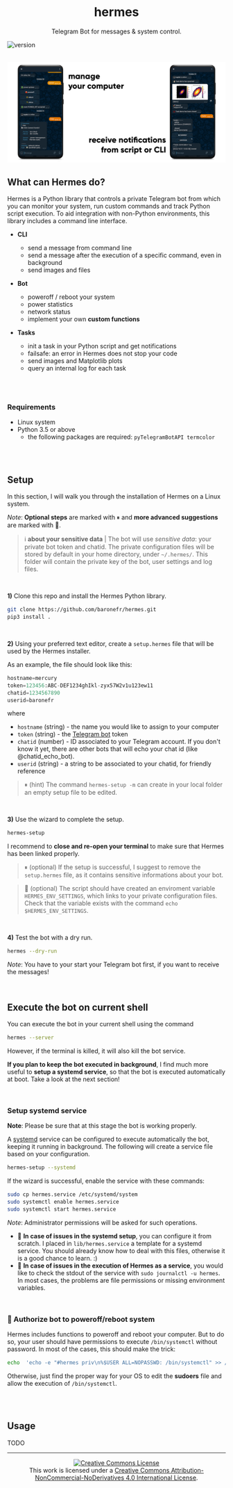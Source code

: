 <h1 align="center">hermes</h1>
<p align="center">Telegram Bot for messages & system control.</p>

![version](https://img.shields.io/badge/version-2.1-blue)


<br>

<div align="center">
    <img src="img/cover.png">
</div>

## What can Hermes do?

Hermes is a Python library that controls a private Telegram bot from which you can monitor your system, run custom commands and track Python script execution. To aid integration with non-Python environments, this library includes a command line interface.

* **CLI**
    - send a message from command line
    - send a message after the execution of a specific command, even in background
    - send images and files

* **Bot**
    - poweroff / reboot your system
    - power statistics
    - network status
    - implement your own **custom functions**

* **Tasks**
    - init a task in your Python script and get notifications
    - failsafe: an error in Hermes does not stop your code
    - send images and Matplotlib plots
    - query an internal log for each task

<br><br>

### Requirements

* Linux system
* Python 3.5 or above
    - the following packages are required: `pyTelegramBotAPI termcolor`


<br><br>

## Setup

In this section, I will walk you through the installation of Hermes on a Linux system.

*Note*: **Optional steps** are marked with ⏸ and **more advanced suggestions** are marked with 🔆.

> ℹ️ **about your sensitive data** | The bot will use *sensitive data*: your private bot token and chatid. The private configuration files will be stored by default in your home directory, under `~/.hermes/`. This folder will contain the private key of the bot, user settings and log files.

<br>

**1)** Clone this repo and install the Hermes Python library.
```bash
git clone https://github.com/baronefr/hermes.git
pip3 install .
```

<br>

**2)** Using your preferred text editor, create a `setup.hermes` file that will be used by the Hermes installer. 

As an example, the file should look like this:
```python
hostname=mercury
token=123456:ABC-DEF1234ghIkl-zyx57W2v1u123ew11
chatid=1234567890
userid=baronefr
```
where
* `hostname` (string) - the name you would like to assign to your computer
* `token` (string) - the [Telegram bot](https://core.telegram.org/bots/api#authorizing-your-bot) token
* `chatid` (number) - ID associated to your Telegram account. If you don't know it yet, there are other bots that will echo your chat id (like @chatid\_echo\_bot).
* `userid` (string) - a string to be associated to your chatid, for friendly reference

> ⏸ (hint) The command `hermes-setup -m` can create in your local folder an empty setup file to be edited.

<br>

**3)** Use the wizard to complete the setup.
```bash
hermes-setup
```

I recommend to **close and re-open your terminal** to make sure that Hermes has been linked properly.

> ⏸ (optional) If the setup is successful, I suggest to remove the `setup.hermes` file, as it contains sensitive informations about your bot.

> 🔆 (optional) The script should have created an enviroment variable `HERMES_ENV_SETTINGS`, which links to your private configuration files. Check that the variable exists with the command `echo $HERMES_ENV_SETTINGS`.

<br>


**4)** Test the bot with a dry run.
```bash
hermes --dry-run
```

*Note*: You have to your start your Telegram bot first, if you want to receive the messages!


<br>




## Execute the bot on current shell

You can execute the bot in your current shell using the command
```bash
hermes --server
```
However, if the terminal is killed, it will also kill the bot service. 

**If you plan to keep the bot executed in background**, I find much more useful to **setup a systemd service**, so that the bot is executed automatically at boot. Take a look at the next section!

<br>

### Setup systemd service

**Note**: Please be sure that at this stage the bot is working properly.

A [systemd](https://wiki.archlinux.org/title/systemd) service can be configured to execute automatically the bot, keeping it running in background. The following will create a service file based on your configuration.
```bash
hermes-setup --systemd
```

If the wizard is successful, enable the service with these commands:
```bash
sudo cp hermes.service /etc/systemd/system
sudo systemctl enable hermes.service
sudo systemctl start hermes.service
```
*Note*: Administrator permissions will be asked for such operations.

- 🔆 **In case of issues in the systemd setup**, you can configure it from scratch. I placed in `lib/hermes.service` a template for a systemd service. You should already know how to deal with this files, otherwise it is a good chance to learn. :)
- 🔆 **In case of issues in the execution of Hermes as a service**, you would like to check the stdout of the service with `sudo journalctl -u hermes`. In most cases, the problems are file permissions or missing environment variables.

<br>

### 🔆 Authorize bot to poweroff/reboot system

Hermes includes functions to poweroff and reboot your computer. But to do so, your user should have permissions to execute `/bin/systemctl` without password. In most of the cases, this should make the trick:
```bash
echo  'echo -e "#hermes priv\n%$USER ALL=NOPASSWD: /bin/systemctl" >> /etc/sudoers' | sudo -s
```

Otherwise, just find the proper way for your OS to edit the **sudoers** file and allow the execution of `/bin/systemctl`.


<br><br>

## Usage

TODO


---
<p align="center">
<a rel="license" href="http://creativecommons.org/licenses/by-nc-nd/4.0/"><img alt="Creative Commons License" style="border-width:0" src="https://i.creativecommons.org/l/by-nc-nd/4.0/88x31.png" /></a><br />This work is licensed under a <a rel="license" href="http://creativecommons.org/licenses/by-nc-nd/4.0/">Creative Commons Attribution-NonCommercial-NoDerivatives 4.0 International License</a>.
</p>
